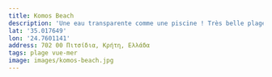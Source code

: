 ```yaml
---
title: Komos Beach
description: 'Une eau transparente comme une piscine ! Très belle plage.'
lat: '35.017649'
lon: '24.7601141'
address: 702 00 Πιτσίδια, Κρήτη, Ελλάδα
tags: plage vue-mer
image: images/komos-beach.jpg
---
```


